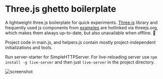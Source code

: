 # Three.js ghetto boilerplate
A lightweight three.js boilerplate for quick experiments. [Three.js](https://github.com/mrdoob/three.js) library and frequently used js components from [examples](https://threejs.org/examples/) are hotlinked via threejs.org, which makes them always up-to-date, but also unavailable when offline. 🙈

Project code in main.js, and helpers.js contain mostly project-independent initializations and tools.

Run server-starter for SimpleHTTPServer. 
For live-reloading server use `npm install -g live-server` and then just `live-server` in the project directory.

![screenshot](http://i.imgur.com/Q9UrSRI.png)
